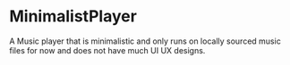 # MinimalistPlayer
A Music player that is minimalistic and only runs on locally sourced music files for now and does not have much UI UX designs.
